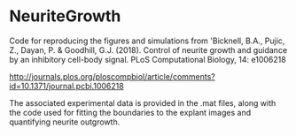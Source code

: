 # NeuriteGrowth

Code for reproducing the figures and simulations from 'Bicknell, B.A., Pujic, Z., Dayan, P. & Goodhill, G.J. (2018). Control of neurite growth and guidance by an inhibitory cell-body signal. PLoS Computational Biology, 14: e1006218

http://journals.plos.org/ploscompbiol/article/comments?id=10.1371/journal.pcbi.1006218

The associated experimental data is provided in the .mat files, along with the code used for fitting the boundaries to the explant images and quantifying neurite outgrowth.
